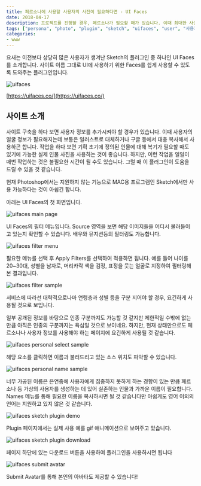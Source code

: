 ```yaml
---
title: 페르소나에 사용할 사용자의 사진이 필요하다면 - UI Faces
date: 2018-04-17
description: 프로젝트를 진행할 경우, 페르소나가 필요할 때가 있습니다. 이때 최대한 사실에 근거한 느낌을 주기 위하여 사용자 타겟 정보에 실제 인물의 사진을 사용하는 편입니다. UI Faces는 Sketch의 플러그인으로 이 과정을 쉽게 도와줍니다.
tags: ["persona", "photo", "plugin", "sketch", "uifaces", "user", "사용자 사진", "페르소나", "플러그인"]
categories:
- www
---
```


요새는 이전보다 상당히 많은 사용자가 생겨난 Sketch의 플러그인 중 하나인 UI Faces를 소개합니다. 사이트 이름 그대로 UI에 사용하기 위한 Faces를 쉽게 사용할 수 있도록 도와주는 플러그인입니다.

![uifaces](https://farm1.staticflickr.com/856/39707622230_a362ec5127_b.jpg)

[https://uifaces.co/](https://uifaces.co/)

## 사이트 소개

사이트 구축을 하다 보면 사용자 정보를 추가시켜야 할 경우가 있습니다. 이때 사용자의 얼굴 정보가 필요해지는데 보통은 일러스트로 대체하거나 구글 등에서 대충 복사해서 사용하곤 합니다. 작업을 하다 보면 기획 초기에 정의된 인물에 대해 복기가 필요할 때도 있기에 가능한 실제 인물 사진을 사용하는 것이 좋습니다. 하지만, 이런 작업을 일일이 매번 작업하는 것은 불필요한 시간이 될 수도 있습니다. 그럴 때 이 플러그인이 도움을 드릴 수 있을 것 같습니다.

현재 Photoshop에서는 지원하지 않는 기능으로 MAC용 프로그램인 Sketch에서만 사용 가능하다는 것이 아쉽긴 합니다.

아래는 UI Faces의 첫 화면입니다.

![uifaces main page](https://farm1.staticflickr.com/848/41513534741_c0a33b4d3f_b.jpg)

UI Faces의 필터 메뉴입니다. Source 영역을 보면 해당 이미지들을 어디서 불러들이고 있는지 확인할 수 있습니다. 배우와 뮤지션등의 필터링도 가능합니다.

![uifaces filter menu](https://farm1.staticflickr.com/794/41513531191_1c15fa94f7_b.jpg)

필요한 메뉴를 선택 후 Apply Filters를 선택하여 적용하면 됩니다. 예를 들어 나이를 20~30대, 성별을 남자로, 머리카락 색을 검정, 표정을 웃는 얼굴로 지정하여 필터링해본 결과입니다.

![uifaces filter sample](https://farm1.staticflickr.com/788/41513531101_236f251901_b.jpg)

서비스에 따라선 대략적으로나마 연령층과 성별 등을 구분 지어야 할 경우, 요긴하게 사용될 것으로 보입니다.

일부 공개된 정보를 바탕으로 인종 구분까지도 가능할 것 같지만 제한적일 수밖에 없는 만큼 아직은 인종의 구분까지는 욕심일 것으로 보이네요. 하지만, 현재 상태만으로도 페르소나나 사용자 정보를 사용해야 하는 페이지에 요긴하게 사용될 것 같습니다.

![uifaces personal select sample](https://farm1.staticflickr.com/852/41513528721_4450c92702_m.jpg)

해당 요소를 클릭하면 이름과 불러드리고 있는 소스 위치도 파악할 수 있습니다.

![uifaces personal name sample](https://farm1.staticflickr.com/815/39704857400_5b44c12d8d_b.jpg)

너무 가공된 이름은 은연중에 사용자에게 집중하지 못하게 하는 경향이 있는 만큼 페르소나 등 가상의 사용자를 생성하는 데 있어 실존하는 인물과 가까운 이름이 필요합니다. Names 메뉴를 통해 필요한 이름을 복사하시면 될 것 같습니다만 아쉽게도 영어 이외의 언어는 지원하고 있지 않은 것 같습니다.

![uifaces sketch plugin demo](https://c1.staticflickr.com/1/899/41513526111_ff7c8a24b2_o.gif)

Plugin 페이지에서는 실제 사용 예를 gif 애니메이션으로 보여주고 있습니다.

![uifaces sketch plugin download](https://farm1.staticflickr.com/885/39704857040_2b10c4194d_b.jpg)

페이지 하단에 있는 다운로드 버튼을 사용하여 플러그인을 사용하시면 됩니다

![uifaces submit avatar](https://farm1.staticflickr.com/877/41513526821_990a7b0bda_b.jpg)

Submit Avatar를 통해 본인의 아바타도 제공할 수 있습니다!